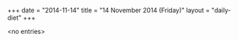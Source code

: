 +++
date = "2014-11-14"
title = "14 November 2014 (Friday)"
layout = "daily-diet"
+++

\<no entries\>